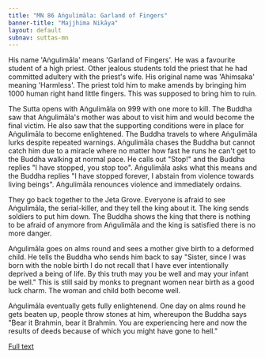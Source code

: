 ```yaml
---
title: "MN 86 Aṅgulimāla: Garland of Fingers"
banner-title: "Majjhima Nikāya" 
layout: default 
subnav: suttas-mn 
---
```


His name 'Aṅgulimāla' means 'Garland of Fingers'. He was a favourite student of a high priest. Other jealous students told the priest that he had committed adultery with the priest's wife. His original name was 'Ahimsaka' meaning 'Harmless'. The priest told him to make amends by bringing him 1000 human right hand little fingers. This was supposed to bring him to ruin.  


The Sutta opens with Aṅgulimāla on 999 with one more to kill. The Buddha saw that Aṅgulimāla's mother was about to visit him and would become the final victim. He also saw that the supporting conditions were in place for Aṅgulimāla to become enlightened.  The Buddha travels to where Aṅgulimāla lurks despite repeated warnings. Aṅgulimāla chases the Buddha but cannot catch him due to a miracle where no matter how fast he runs he can't get to the Buddha walking at normal pace. He calls out "Stop!" and the Buddha replies "I have stopped, you stop too". Aṅgulimāla asks what this means and the Buddha replies "I have stopped forever, I abstain from violence towards living beings". Aṅgulimāla renounces violence and immediately ordains.


They go back together to the Jeta Grove. Everyone is afraid to see Aṅgulimāla, the serial-killer, and they tell the king about it. The king sends soldiers to put him down. The Buddha shows the king that there is nothing to be afraid of anymore from Aṅgulimāla and the king is satisfied there is no more danger.


Aṅgulimāla goes on alms round and sees a mother give birth to a deformed child. He tells the Buddha who sends him back to say "Sister, since I was born with the noble birth I do not recall that I have ever intentionally deprived a being of life. By this truth may you be well and may your infant be well." This is still said by monks to pregnant women near birth as a good luck charm. The woman and child both become well.


Aṅgulimāla eventually gets fully enlightenend. One day on alms round he gets beaten up, people throw stones at him, whereupon the Buddha says "Bear it Brahmin, bear it Brahmin. You are experiencing here and now the results of deeds because of which you might have gone to hell."


[Full text](https://www.dhammatalks.org/suttas/MN/MN86.html)
